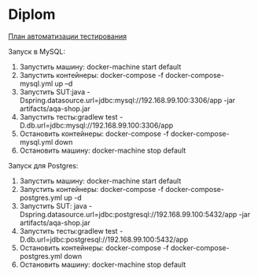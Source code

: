 # Diplom

[План автоматизации тестирования](https://github.com/YuliyaGer/Diplom/blob/master/Plan.md)

Запуск в MySQL:
1.	Запустить машину: docker-machine start default
2.	Запустить контейнеры: docker-compose -f docker-compose-mysql.yml up –d
3.	Запустить SUT:java -Dspring.datasource.url=jdbc:mysql://192.168.99.100:3306/app -jar artifacts/aqa-shop.jar
4.	Запустить тесты:gradlew test -D.db.url=jdbc:mysql://192.168.99.100:3306/app
5.	Остановить контейнеры: docker-compose -f docker-compose-mysql.yml down
6.	Остановить машину: docker-machine stop default

Запуск для Postgres:
1.	Запустить машину: docker-machine start default
2.	Запустить контейнеры: docker-compose -f docker-compose-postgres.yml up -d
3.	Запустить SUT: java -Dspring.datasource.url=jdbc:postgresql://192.168.99.100:5432/app -jar artifacts/aqa-shop.jar
4.	Запустить тесты:gradlew test -D.db.url=jdbc:postgresql://192.168.99.100:5432/app
5.	Остановить контейнеры: docker-compose -f docker-compose-postgres.yml down
6.	Остановить машину: docker-machine stop default

